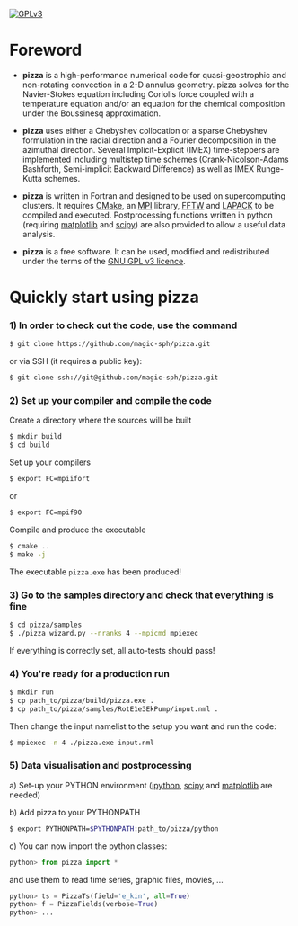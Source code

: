 [![GPLv3](https://www.gnu.org/graphics/gplv3-88x31.png)](https://www.gnu.org/licenses/gpl.html)

# Foreword

* **pizza** is a high-performance numerical code for quasi-geostrophic and non-rotating convection in a 2-D annulus geometry. pizza solves for the Navier-Stokes equation including Coriolis force coupled with a temperature equation and/or an equation for the chemical composition under the Boussinesq approximation.  

* **pizza** uses either a Chebyshev collocation or a sparse Chebyshev formulation in the radial direction and a Fourier decomposition in the azimuthal direction. Several Implicit-Explicit (IMEX) time-steppers are implemented including multistep time schemes (Crank-Nicolson-Adams Bashforth, Semi-implicit Backward Difference) as well as IMEX Runge-Kutta schemes.

* **pizza** is written in Fortran and designed to be used on supercomputing clusters. It requires [CMake](https://cmake.org), an [MPI](http://www.open-mpi.org/) library, [FFTW](http://www.fftw.org) and [LAPACK](http://www.netlib.org/lapack/) to be compiled and executed. Postprocessing functions written in python (requiring [matplotlib](http://matplotlib.org/) and [scipy](http://www.scipy.org/)) are also provided to allow a useful data analysis.  

* **pizza** is a free software. It can be used, modified and redistributed under the terms of the [GNU GPL v3 licence](http://www.gnu.org/licenses/gpl-3.0.en.html).


# Quickly start using pizza

### 1) In order to check out the code, use the command

```sh
$ git clone https://github.com/magic-sph/pizza.git
```
or via SSH (it requires a public key):

```sh
$ git clone ssh://git@github.com/magic-sph/pizza.git
```

### 2) Set up your compiler and compile the code

Create a directory where the sources will be built

```sh
$ mkdir build
$ cd build
```
Set up your compilers

```sh
$ export FC=mpiifort
```
or 
```sh
$ export FC=mpif90
```

Compile and produce the executable 

```sh
$ cmake ..
$ make -j
```
The executable `pizza.exe` has been produced!

### 3) Go to the samples directory and check that everything is fine

```sh
$ cd pizza/samples
$ ./pizza_wizard.py --nranks 4 --mpicmd mpiexec
```

If everything is correctly set, all auto-tests should pass!

### 4) You're ready for a production run

```sh
$ mkdir run
$ cp path_to/pizza/build/pizza.exe .
$ cp path_to/pizza/samples/RotE1e3EkPump/input.nml .
```
    
Then change the input namelist to the setup you want and run the code:

```sh
$ mpiexec -n 4 ./pizza.exe input.nml
```

### 5) Data visualisation and postprocessing

a) Set-up your PYTHON environment ([ipython](http://ipython.org/), [scipy](http://www.scipy.org/) and [matplotlib](http://matplotlib.org/) are needed)

b) Add pizza to your PYTHONPATH

```sh
$ export PYTHONPATH=$PYTHONPATH:path_to/pizza/python
```

c) You can now import the python classes:

```python
python> from pizza import *
```

and use them to read time series, graphic files, movies, ...

```python
python> ts = PizzaTs(field='e_kin', all=True)
python> f = PizzaFields(verbose=True)
python> ...

